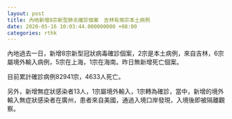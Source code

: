 ```yaml
---
layout: post
title: 內地新增8宗新型肺炎確診個案　吉林有兩宗本土病例
date: 2020-05-16 10:03:44.000000000 +08:00
categories: rthk
---
```


內地過去一日，新增8宗新型冠狀病毒確診個案，2宗是本土病例，來自吉林，6宗屬境外輸入病例，5宗在上海，1宗在海南。昨日無新增死亡個案。

目前累計確診病例82941宗，4633人死亡。

另外，新增無症狀感染者13人，1宗屬境外輸入，1宗轉為確診，當中，新增的境外輸入無症狀感染者在廣州，患者來自美國，通過入境口岸發現，入境後即被隔離觀察。
